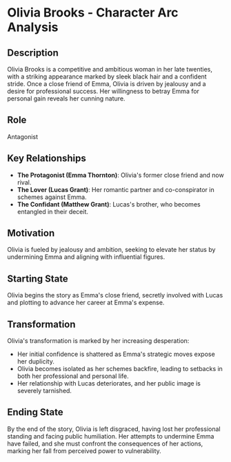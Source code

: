 # Olivia Brooks - Character Arc Analysis

## Description
Olivia Brooks is a competitive and ambitious woman in her late twenties, with a striking appearance marked by sleek black hair and a confident stride. Once a close friend of Emma, Olivia is driven by jealousy and a desire for professional success. Her willingness to betray Emma for personal gain reveals her cunning nature.

## Role
Antagonist

## Key Relationships
- **The Protagonist (Emma Thornton)**: Olivia's former close friend and now rival.
- **The Lover (Lucas Grant)**: Her romantic partner and co-conspirator in schemes against Emma.
- **The Confidant (Matthew Grant)**: Lucas's brother, who becomes entangled in their deceit.

## Motivation
Olivia is fueled by jealousy and ambition, seeking to elevate her status by undermining Emma and aligning with influential figures.

## Starting State
Olivia begins the story as Emma's close friend, secretly involved with Lucas and plotting to advance her career at Emma's expense.

## Transformation
Olivia's transformation is marked by her increasing desperation:
- Her initial confidence is shattered as Emma's strategic moves expose her duplicity.
- Olivia becomes isolated as her schemes backfire, leading to setbacks in both her professional and personal life.
- Her relationship with Lucas deteriorates, and her public image is severely tarnished.

## Ending State
By the end of the story, Olivia is left disgraced, having lost her professional standing and facing public humiliation. Her attempts to undermine Emma have failed, and she must confront the consequences of her actions, marking her fall from perceived power to vulnerability.